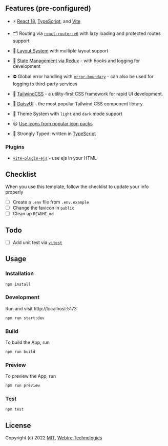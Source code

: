 ## Features (pre-configured)

- ⚡️ [React 18](https://github.com/facebook/react/), [TypeScript](https://github.com/microsoft/TypeScript), and [Vite](https://github.com/vitejs/vite)

- 🗂 Routing via [`react-router-v6`](https://github.com/remix-run/react-router) with lazy loading and protected routes support

- 📑 [Layout System](./src/layouts) with multiple layout support

- 💮 [State Management via Redux](https://github.com/reduxjs/redux) - with hooks and logging for development

- ⛔ Global error handling with [`error-boundary`](https://github.com/bvaughn/react-error-boundary) - can also be used for logging to third-party services

- 🎨 [TailwindCSS](https://github.com/tailwindlabs/tailwindcss) - a utility-first CSS framework for rapid UI development.

- 🎨 [DaisyUI](https://github.com/saadeghi/daisyui) - the most popular Tailwind CSS component library.

- 📲 Theme System with `light` and `dark` mode support

- 😃 [Use icons from popular icon packs](https://github.com/react-icons/react-icons)

- 🦾 Strongly Typed: written in [TypeScript](https://www.typescriptlang.org/)

### Plugins

- [`vite-plugin-ejs`](https://github.com/trapcodeio/vite-plugin-ejs) - use ejs in your HTML

## Checklist

When you use this template, follow the checklist to update your info properly

- [ ] Create a `.env` file from `.env.example`
- [ ] Change the favicon in `public`
- [ ] Clean up `README.md`

## Todo

- [ ] Add unit test via [`vitest`](https://github.com/vitest-dev/vitest)

## Usage

### Installation

```bash
npm install
```

### Development

Run and visit http://localhost:5173

```bash
npm run start:dev
```

### Build

To build the App, run

```bash
npm run build
```

### Preview

To preview the App, run

```bash
npm run preview
```

### Test

```bash
npm test
```

## License

Copyright (c) 2022 <a href="https://github.com/webtretech/restart/blob/master/LICENSE" target="_blank">MIT</a>, <a href="https://github.com/webtretech" target="_blank">Webtre Technologies</a>
